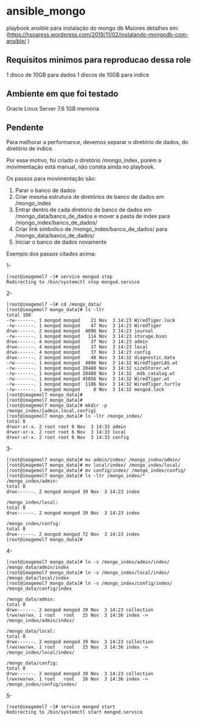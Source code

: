 # ansible_mongo
playbook ansible para instalação do mongo db
Maiores detalhes em: 
(https://hsoaress.wordpress.com/2019/11/02/instalando-mongodb-com-ansible/ )

## Requisitos minimos para reproducao dessa role
1 disco de 10GB para dados
1 discos de 10GB para indice

## Ambiente em que foi testado
Oracle Linux Server 7.6
1GB memória

## Pendente
Para melhorar a performance, devemos separar o diretório de dados, do diretório de indice.

Por esse motivo, foi criado o diretório /mongo_index, porém a movimentação está manual, não consta ainda no playbook.


Os passos para movimentação são:

1. Parar o banco de dados
2. Criar mesma estrutura de diretórios de banco de dados em /mongo_index
3. Entrar dentro de cada diretório de banco de dados em /mongo_data/banco_de_dados e mover a pasta de index para /mongo_index/banco_de_dados/
4. Criar link simbolico de /mongo_index/banco_de_dados/ para /mongo_data/banco_de_dados/
5. Iniciar o banco de dados novamente

Exemplo dos passos citados acima:

1- 
```command
[root@imagemol7 ~]# service mongod stop
Redirecting to /bin/systemctl stop mongod.service
```

2-
```command
[root@imagemol7 ~]# cd /mongo_data/
[root@imagemol7 mongo_data]# ls -ltr
total 108
-rw-------. 1 mongod mongod    21 Nov  3 14:23 WiredTiger.lock
-rw-------. 1 mongod mongod    47 Nov  3 14:23 WiredTiger
drwx------. 2 mongod mongod  4096 Nov  3 14:23 journal
-rw-------. 1 mongod mongod   114 Nov  3 14:23 storage.bson
drwx------. 4 mongod mongod    37 Nov  3 14:23 admin
drwx------. 4 mongod mongod    37 Nov  3 14:23 local
drwx------. 4 mongod mongod    37 Nov  3 14:23 config
drwx------. 2 mongod mongod    48 Nov  3 14:32 diagnostic.data
-rw-------. 1 mongod mongod  4096 Nov  3 14:32 WiredTigerLAS.wt
-rw-------. 1 mongod mongod 20480 Nov  3 14:32 sizeStorer.wt
-rw-------. 1 mongod mongod 20480 Nov  3 14:32 _mdb_catalog.wt
-rw-------. 1 mongod mongod 45056 Nov  3 14:32 WiredTiger.wt
-rw-------. 1 mongod mongod  1186 Nov  3 14:32 WiredTiger.turtle
-rw-------. 1 mongod mongod     0 Nov  3 14:32 mongod.lock
[root@imagemol7 mongo_data]# 
[root@imagemol7 mongo_data]# 
[root@imagemol7 mongo_data]# mkdir -p /mongo_index/{admin,local,config}
[root@imagemol7 mongo_data]# ls -ltr /mongo_index/
total 0
drwxr-xr-x. 2 root root 6 Nov  3 14:33 admin
drwxr-xr-x. 2 root root 6 Nov  3 14:33 local
drwxr-xr-x. 2 root root 6 Nov  3 14:33 config
```

3-
```command
[root@imagemol7 mongo_data]# mv admin/index/ /mongo_index/admin/
[root@imagemol7 mongo_data]# mv local/index/ /mongo_index/local/
[root@imagemol7 mongo_data]# mv config/index/ /mongo_index/config/
[root@imagemol7 mongo_data]# ls -ltr /mongo_index/*
/mongo_index/admin:
total 0
drwx------. 2 mongod mongod 39 Nov  3 14:23 index

/mongo_index/local:
total 0
drwx------. 2 mongod mongod 39 Nov  3 14:23 index

/mongo_index/config:
total 0
drwx------. 2 mongod mongod 72 Nov  3 14:23 index
[root@imagemol7 mongo_data]# 
```

4-
```command
[root@imagemol7 mongo_data]# ln -s /mongo_index/admin/index/ /mongo_data/admin/index
[root@imagemol7 mongo_data]# ln -s /mongo_index/local/index/ /mongo_data/local/index
[root@imagemol7 mongo_data]# ln -s /mongo_index/config/index/ /mongo_data/config/index

/mongo_data/admin:
total 0
drwx------. 2 mongod mongod 39 Nov  3 14:23 collection
lrwxrwxrwx. 1 root   root   25 Nov  3 14:36 index -> /mongo_index/admin/index/

/mongo_data/local:
total 0
drwx------. 2 mongod mongod 39 Nov  3 14:23 collection
lrwxrwxrwx. 1 root   root   25 Nov  3 14:36 index -> /mongo_index/local/index/

/mongo_data/config:
total 0
drwx------. 2 mongod mongod 39 Nov  3 14:23 collection
lrwxrwxrwx. 1 root   root   26 Nov  3 14:36 index -> /mongo_index/config/index/
```

5- 
```command
[root@imagemol7 ~]# service mongod start
Redirecting to /bin/systemctl start mongod.service
```